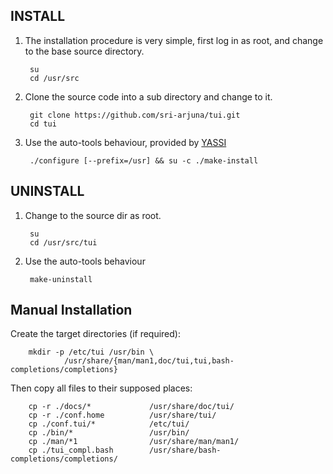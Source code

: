 INSTALL
-------

1. The installation procedure is very simple, first log in as root, and change to the base source directory.

        su
        cd /usr/src

2. Clone the source code into a sub directory and change to it.

        git clone https://github.com/sri-arjuna/tui.git
        cd tui

3. Use the auto-tools behaviour, provided by [YASSI](https://github.com/sri-arjuna/yassi)

        ./configure [--prefix=/usr] && su -c ./make-install



UNINSTALL
---------

1. Change to the source dir as root.

        su
        cd /usr/src/tui

2. Use the auto-tools behaviour

        make-uninstall



Manual Installation
-------------------

Create the target directories (if required):

        mkdir -p /etc/tui /usr/bin \
                /usr/share/{man/man1,doc/tui,tui,bash-completions/completions}

Then copy all files to their supposed places:

        cp -r ./docs/*             /usr/share/doc/tui/
        cp -r ./conf.home          /usr/share/tui/
        cp ./conf.tui/*            /etc/tui/
        cp ./bin/*                 /usr/bin/
        cp ./man/*1                /usr/share/man/man1/
        cp ./tui_compl.bash        /usr/share/bash-completions/completions/
